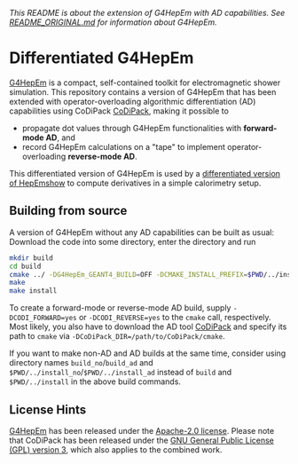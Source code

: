 *This README is about the extension of G4HepEm with AD capabilities. See [README_ORIGINAL.md](README_ORIGINAL.md) for information about G4HepEm.*

# Differentiated G4HepEm
[G4HepEm](https://github.com/mnovak42/g4hepem/) is a compact, self-contained toolkit for electromagnetic shower simulation. This repository contains a version of G4HepEm that has been extended with operator-overloading algorithmic differentiation (AD) capabilities using CoDiPack [CoDiPack](https://github.com/SciCompKL/CoDiPack), making it possible to 
- propagate dot values through G4HepEm functionalities with **forward-mode AD**, and
- record G4HepEm calculations on a "tape" to implement operator-overloading **reverse-mode AD**.

This differentiated version of G4HepEm is used by a [differentiated version of HepEmshow](https://github.com/maxaehle/hepemshow) to compute derivatives in a simple calorimetry setup.

## Building from source
A version of G4HepEm without any AD capabilities can be built as usual: Download the code into some directory, enter the directory and run
```bash
mkdir build
cd build
cmake ../ -DG4HepEm_GEANT4_BUILD=OFF -DCMAKE_INSTALL_PREFIX=$PWD/../install -DCMAKE_BUILD_TYPE=Release
make
make install
```
To create a forward-mode or reverse-mode AD build, supply `-DCODI_FORWARD=yes` or `-DCODI_REVERSE=yes` to the `cmake` call, respectively. Most likely, you also have to download the AD tool [CoDiPack](https://github.com/SciCompKL/CoDiPack) and specify its path to `cmake` via `-DCoDiPack_DIR=/path/to/CoDiPack/cmake`. 

If you want to make non-AD and AD builds at the same time, consider using directory names `build_no`/`build_ad` and `$PWD/../install_no`/`$PWD/../install_ad` instead of `build` and `$PWD/../install` in the above build commands.

## License Hints
[G4HepEm](https://github.com/mnovak42/g4hepem/) has been released under the [Apache-2.0 license](https://github.com/mnovak42/g4hepem/blob/master/LICENSE). Please note that CoDiPack has been released under the [GNU General Public License (GPL) version 3](https://github.com/SciCompKL/CoDiPack/blob/master/LICENSE), which also applies to the combined work.



